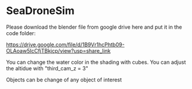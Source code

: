 # SeaDroneSim
Please download the blender file from google drive here and put it in the code folder:

https://drive.google.com/file/d/1B9Vr1hcPhtb09-OLAoaw5IcCfjTBkjcp/view?usp=share_link

You can change the water color in the shading with cubes. 
You can adjust the altidue with "third_cam_z = 3"

Objects can be change of any object of interest
